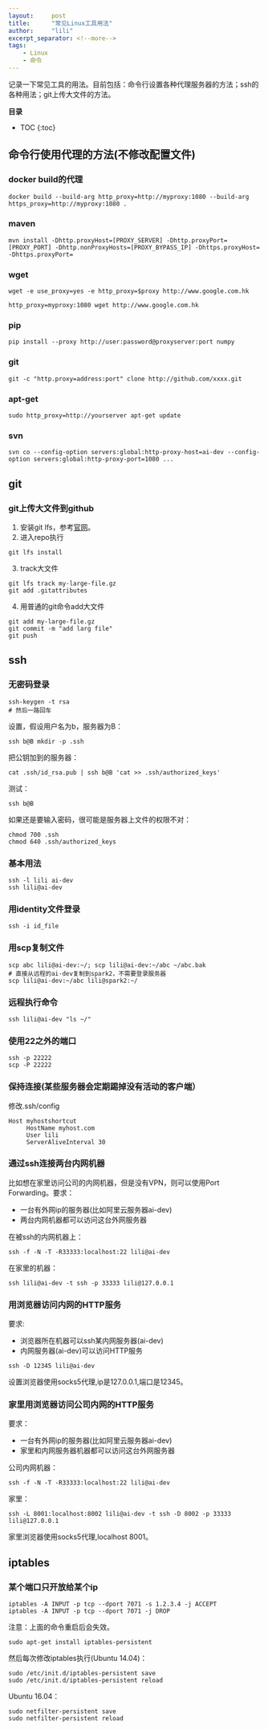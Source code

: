 ```yaml
---
layout:     post
title:      "常见Linux工具用法" 
author:     "lili" 
excerpt_separator: <!--more-->
tags:
    - Linux
    - 命令
---
```


记录一下常见工具的用法。目前包括：命令行设置各种代理服务器的方法；ssh的各种用法；git上传大文件的方法。

<!--more-->

**目录**
* TOC
{:toc}

## 命令行使用代理的方法(不修改配置文件)

### docker build的代理
```
docker build --build-arg http_proxy=http://myproxy:1080 --build-arg https_proxy=http://myproxy:1080 .
```

### maven
```
mvn install -Dhttp.proxyHost=[PROXY_SERVER] -Dhttp.proxyPort=[PROXY_PORT] -Dhttp.nonProxyHosts=[PROXY_BYPASS_IP] -Dhttps.proxyHost= -Dhttps.proxyPort= 
```

### wget
```
wget -e use_proxy=yes -e http_proxy=$proxy http://www.google.com.hk

http_proxy=myproxy:1080 wget http://www.google.com.hk

```

### pip
```
pip install --proxy http://user:password@proxyserver:port numpy
```

### git
```
git -c "http.proxy=address:port" clone http://github.com/xxxx.git
```

### apt-get
```
sudo http_proxy=http://yourserver apt-get update
```

### svn

```
svn co --config-option servers:global:http-proxy-host=ai-dev --config-option servers:global:http-proxy-port=1080 ...
```

## git

### git上传大文件到github

1. 安装git lfs，参考[官网](https://git-lfs.github.com/)。
2. 进入repo执行
```
git lfs install
```
3. track大文件
```
git lfs track my-large-file.gz
git add .gitattributes
```

4. 用普通的git命令add大文件
```
git add my-large-file.gz
git commit -m "add larg file"
git push
```

## ssh

### 无密码登录
```
ssh-keygen -t rsa
# 然后一路回车
```
设置，假设用户名为b，服务器为B：
```
ssh b@B mkdir -p .ssh
```
把公钥加到的服务器：
```
cat .ssh/id_rsa.pub | ssh b@B 'cat >> .ssh/authorized_keys'
```

测试：
```
ssh b@B
```
如果还是要输入密码，很可能是服务器上文件的权限不对：
```
chmod 700 .ssh
chmod 640 .ssh/authorized_keys
```

### 基本用法
```
ssh -l lili ai-dev
ssh lili@ai-dev
```

### 用identity文件登录
```
ssh -i id_file
```

### 用scp复制文件
```
scp abc lili@ai-dev:~/; scp lili@ai-dev:~/abc ~/abc.bak
# 直接从远程的ai-dev复制到spark2，不需要登录服务器
scp lili@ai-dev:~/abc lili@spark2:~/
```
### 远程执行命令
```
ssh lili@ai-dev "ls ~/"
```

### 使用22之外的端口
```
ssh -p 22222 
scp -P 22222
```

### 保持连接(某些服务器会定期踢掉没有活动的客户端）

修改.ssh/config
```
Host myhostshortcut
     HostName myhost.com
     User lili
     ServerAliveInterval 30
```

### 通过ssh连接两台内网机器
比如想在家里访问公司的内网机器，但是没有VPN，则可以使用Port Forwarding。要求：
* 一台有外网ip的服务器(比如阿里云服务器ai-dev)
* 两台内网机器都可以访问这台外网服务器

在被ssh的内网机器上：
```
ssh -f -N -T -R33333:localhost:22 lili@ai-dev
```

在家里的机器：
```
ssh lili@ai-dev -t ssh -p 33333 lili@127.0.0.1
```


### 用浏览器访问内网的HTTP服务

要求:
* 浏览器所在机器可以ssh某内网服务器(ai-dev)
* 内网服务器(ai-dev)可以访问HTTP服务

```
ssh -D 12345 lili@ai-dev
```
设置浏览器使用socks5代理,ip是127.0.0.1,端口是12345。

### 家里用浏览器访问公司内网的HTTP服务

要求：
* 一台有外网ip的服务器(比如阿里云服务器ai-dev)
* 家里和内网服务器机器都可以访问这台外网服务器

公司内网机器：
```
ssh -f -N -T -R33333:localhost:22 lili@ai-dev
```
家里：
```
ssh -L 8001:localhost:8002 lili@ai-dev -t ssh -D 8002 -p 33333 lili@127.0.0.1
```
家里浏览器使用socks5代理,localhost 8001。

## iptables

### 某个端口只开放给某个ip
```
iptables -A INPUT -p tcp --dport 7071 -s 1.2.3.4 -j ACCEPT
iptables -A INPUT -p tcp --dport 7071 -j DROP
```

注意：上面的命令重启后会失效。

```
sudo apt-get install iptables-persistent
```

然后每次修改iptables执行(Ubuntu 14.04)：
```
sudo /etc/init.d/iptables-persistent save 
sudo /etc/init.d/iptables-persistent reload
```
Ubuntu 16.04：
```
sudo netfilter-persistent save
sudo netfilter-persistent reload
```


